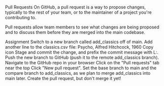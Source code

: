 Pull Requests
On GitHub, a pull request is a way to propose changes, typically to the rest of your team, or to the maintainer of a project you're contributing to.

Pull requests allow team members to see what changes are being proposed and to discuss them before they are merged into the main codebase.

Assignment
Switch to a new branch called add_classics off of main.
Add another line to the classics.csv file:
Psycho, Alfred Hitchcock, 1960
Copy icon
Stage and commit the change, and prefix the commit message with L:.
Push the new branch to GitHub (push it to the remote add_classics branch).
Navigate to the GitHub repo in your browser
Click on the "Pull requests" tab near the top
Click "New pull request".
Set the base branch to main and the compare branch to add_classics, as we plan to merge add_classics into main later.
Create the pull request, but don't merge it yet!
